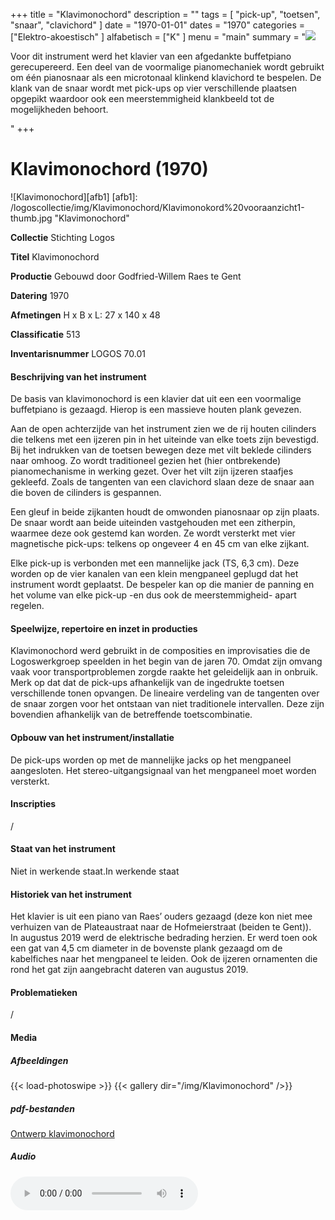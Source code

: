 ﻿+++
title = "Klavimonochord"
description = ""
tags = [
"pick-up", "toetsen", "snaar", "clavichord"
]
date = "1970-01-01"
dates = "1970"
categories = ["Elektro-akoestisch"
]
alfabetisch = ["K"
]
menu = "main"
summary = "<a href='/logoscollectie/1970/klavimonochord'><img src='/logoscollectie/img/Klavimonochord/Klavimonokord%20vooraanzicht1-thumb.jpg'></a><p>Voor dit instrument werd het klavier van een afgedankte buffetpiano gerecupereerd. Een deel van de voormalige pianomechaniek wordt gebruikt om één pianosnaar als een microtonaal klinkend klavichord te bespelen. De klank van de snaar wordt met pick-ups op vier verschillende plaatsen opgepikt waardoor ook een meerstemmigheid klankbeeld tot de mogelijkheden behoort.</p>"
+++

# Klavimonochord (1970)

![Klavimonochord][afb1]
[afb1]: /logoscollectie/img/Klavimonochord/Klavimonokord%20vooraanzicht1-thumb.jpg "Klavimonochord"

**Collectie**
Stichting Logos

**Titel**
Klavimonochord

**Productie**
Gebouwd door Godfried-Willem Raes te Gent

**Datering**
1970

**Afmetingen**
H x B x L: 27 x 140 x 48

**Classificatie**
513

**Inventarisnummer**
LOGOS 70.01

#### Beschrijving van het instrument
De basis van klavimonochord is een klavier dat uit een een voormalige buffetpiano is gezaagd. Hierop is een massieve houten plank gevezen.

Aan de open achterzijde van het instrument zien we de rij houten cilinders die telkens met een ijzeren pin in het uiteinde van elke toets zijn bevestigd. Bij het indrukken van de toetsen bewegen deze  met vilt beklede cilinders naar omhoog. Zo wordt traditioneel gezien  het (hier ontbrekende) pianomechanisme in werking gezet. Over het vilt zijn ijzeren staafjes gekleefd. Zoals de tangenten van een clavichord slaan deze de snaar aan die boven de cilinders is gespannen.

Een gleuf in beide zijkanten houdt de omwonden pianosnaar op zijn plaats. De snaar wordt aan beide uiteinden vastgehouden met een zitherpin, waarmee deze ook gestemd kan worden. Ze wordt versterkt met vier magnetische pick-ups: telkens op ongeveer 4 en 45 cm van elke zijkant.  

Elke pick-up is verbonden met een mannelijke jack (TS, 6,3 cm). Deze worden op de vier kanalen van een klein mengpaneel geplugd dat het instrument wordt geplaatst. De bespeler kan op die manier de panning en het volume van elke pick-up -en dus ook de meerstemmigheid- apart regelen.  

#### Speelwijze, repertoire en inzet in producties
Klavimonochord werd gebruikt in de composities en improvisaties die de Logoswerkgroep speelden in het begin van de jaren 70. Omdat zijn omvang vaak voor transportproblemen zorgde raakte het geleidelijk aan in onbruik. Merk op dat dat de pick-ups afhankelijk van de ingedrukte toetsen verschillende tonen opvangen. De lineaire verdeling van de tangenten over de snaar zorgen voor het ontstaan van niet traditionele intervallen. Deze zijn bovendien afhankelijk van de betreffende toetscombinatie.  

#### Opbouw van het instrument/installatie
De pick-ups worden op met de mannelijke jacks op het mengpaneel aangesloten. Het stereo-uitgangsignaal van het mengpaneel moet worden versterkt.

#### Inscripties
/

#### Staat van het instrument
Niet in werkende staat.In werkende staat

#### Historiek van het instrument
Het klavier is uit een piano van Raes’ ouders gezaagd (deze kon niet mee verhuizen van de Plateaustraat naar de Hofmeierstraat (beiden te Gent)).  
In augustus 2019 werd de elektrische bedrading herzien. Er werd toen ook een gat van 4,5 cm diameter in de bovenste plank gezaagd om de kabelfiches naar het mengpaneel te leiden. Ook de ijzeren ornamenten die rond het gat zijn aangebracht dateren van augustus 2019.

#### Problematieken
/

#### Media
##### Afbeeldingen
{{< load-photoswipe >}}
{{< gallery dir="/img/Klavimonochord" />}}

##### pdf-bestanden
[Ontwerp klavimonochord](/logoscollectie/pdf/Klavimonochord/Ontwerp_klavimonochord.pdf)

##### Audio
<audio controls>
<source src="/logoscollectie/audio/Klavimonochord/on_one_string_only__klavimonochord_LP7002B.2.wav" type="audio/wav">
<source src="/logoscollectie/audio/Klavimonochord/on_one_string_only__klavimonochord_LP7002B.2.wav" type="audio/x-wav">
  Your browser doesn't support HTML5 audio. Here is a <a href="/logoscollectie/audio/Klavimonochord/on_one_string_only__klavimonochord_LP7002B.2.wav">link to the audio</a> instead.
</audio>
